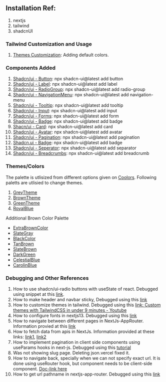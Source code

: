 ## Installation Ref:

1. nextjs
2. tailwind
3. shadcnUI

### Tailwind Customization and Usage

1. [Themes Customization](https://tailwindcss.com/docs/theme): Adding default colors.

### Components Added

1.  [Shadcn/ui - Button](https://ui.shadcn.com/docs/components/button): npx shadcn-ui@latest add button
2.  [Shadcn/ui - Label](https://ui.shadcn.com/docs/components/label): npx shadcn-ui@latest add label
3.  [Shadcn/ui - RadioGroup](https://ui.shadcn.com/docs/components/radio-group): npx shadcn-ui@latest add radio-group
4.  [Shadcn/ui - NavigationMenu](https://ui.shadcn.com/docs/components/navigation-menu): npx shadcn-ui@latest add navigation-menu
5.  [Shadcn/ui - Tooltip](https://ui.shadcn.com/docs/components/tooltip): npx shadcn-ui@latest add tooltip
6.  [Shadcn/ui - Input](https://ui.shadcn.com/docs/components/input): npx shadcn-ui@latest add input
7.  [Shadcn/ui - Forms](https://ui.shadcn.com/docs/components/form): npx shadcn-ui@latest add form
8.  [Shadcn/ui - Badge](https://ui.shadcn.com/docs/components/badge): npx shadcn-ui@latest add badge
9.  [Shacn/ui - Card](https://ui.shadcn.com/docs/components/card): npx shadcn-ui@latest add card
10. [Shadcn/ui - Avatar](https://ui.shadcn.com/docs/components/avatar): npx shadcn-ui@latest add avatar
11. [Shadcn/ui - Pagination](https://ui.shadcn.com/docs/components/pagination): npx shadcn-ui@latest add pagination
12. [Shadcn.ui - Badge](https://ui.shadcn.com/docs/components/badge): npx shadcn-ui@latest add badge
13. [Shadcn/ui - Seperator](https://ui.shadcn.com/docs/components/separator): npx shadcn-ui@latest add separator
14. [Shadcn/ui - Breadcrumbs](https://ui.shadcn.com/docs/components/breadcrumb): npx shadcn-ui@latest add breadcrumb

### Themes/Colors

The palette is utlisized from different options given on [Coolors](https://coolors.co/). Following paletts are utlisied to change themes.

1. [GreyTheme](https://coolors.co/palette/f8f9fa-e9ecef-dee2e6-ced4da-adb5bd-6c757d-495057-343a40-212529)
2. [BrownTheme](https://coolors.co/palette/edede9-d6ccc2-f5ebe0-e3d5ca-d5bdaf)
3. [GreenTheme](https://coolors.co/palette/6b9080-a4c3b2-cce3de-eaf4f4-f6fff8)
4. [RoyalBlue](https://coolors.co/palette/e7ecef-274c77-6096ba-a3cef1-8b8c89)

Additional Brown Color Palette

- [ExtraBrownColor](https://coolors.co/palette/ecf8f8-eee4e1-e7d8c9-e6beae-b2967d)
- [SlateGray](https://coolors.co/708090)
- [BlackColor](https://coolors.co/010b13)
- [TanBrown](https://coolors.co/d2b48c)
- [SlateBrown](https://coolors.co/81613e)
- [DarkGreen](https://coolors.co/49796b)
- [CelestialBlue](https://coolors.co/4997d0)
- [CarolinBlue](https://coolors.co/70aeda)

### Debugging and Other References

1. How to use shadcn/ui-radio buttons with useState of react. Debugged using snippet at this [link](https://github.com/shadcn-ui/ui/issues/735#issuecomment-2129834835).
2. How to make header and navbar sticky, Debugged using this [link](https://www.w3schools.com/howto/howto_js_sticky_header.asp)
3. How to customize themes in tailwind. Debugged using this [link: Custom themes with TailwindCSS in under 9 minutes - Youtube](https://www.youtube.com/watch?v=vg4g68oJNGM)
4. How to configure fonts in nextjs13. Debugged using this [link](https://prismic.io/blog/nextjs-fonts)
5. How to navigate between different pages in NextJs-AppRouter. Information provied at this [link](https://nextjs.org/docs/app/api-reference/functions/use-router)
6. How to fetch data from apis in NextJs. Information provided at these links: [link1](https://nextjs.org/docs/app/building-your-application/data-fetching), [link2](https://nextjs.org/docs/app/building-your-application/data-fetching/fetching-caching-and-revalidating)
7. How to implement pagination in client side components using useParams hooks in next-js. Debugged using this [tutorial](https://www.youtube.com/watch?v=tSI98g3PDyE&list=PLKixLCBbkGHWavP8jtbyx62niDb_UVdsw&index=2)
8. Was not showing slug page. Deleting json.vercel fixed it.
9. How to navigate back, specially when we can not specify exact url. It is done using useRouter hook, but component needs to be client-side component. [Doc-link here](https://nextjs.org/docs/app/api-reference/functions/use-router#userouter)
10. How to get url pathname in nextjs-app-router. Debugged using this [link](https://nextjs.org/docs/app/api-reference/functions/use-pathname)
